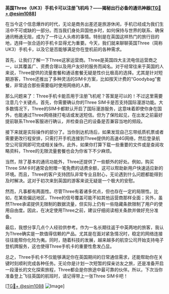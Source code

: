 **英国Three（UK3）手机卡可以注册飞机吗？——揭秘出行必备的通讯神器[[TG💪+ @esim1088](https://t.me/s/esim1088)]**

在当今这个信息爆炸的时代，无论是商务出差还是旅游休闲，手机已经成为我们生活中不可或缺的一部分。而当我们身处异国他乡时，如何保持与世界的联系、确保通讯畅通无阻，成为了一件让人头疼的事情。特别是在英国这样热门的旅行目的地，选择一张合适的手机卡显得尤为重要。今天，我们就来聊聊英国Three（简称UK3）手机卡，以及它是否能够满足你在登机前的各种需求。

首先，让我们了解一下Three这家运营商。Three是英国四大主流电信运营商之一，以其覆盖广、资费合理以及用户友好的服务而闻名。对于经常往来于英国的人来说，Three提供的流量套餐和通话套餐无疑是性价比极高的选择。尤其是针对短期游客，Three还推出了多种灵活的SIM卡方案，比如按天计费的“Goodybag”套餐，非常适合那些需要临时使用网络的人群。

那么问题来了：Three手机卡能否用于注册飞机呢？答案是可以的！不过这里需要注意几个关键点。首先，你需要确认你的Three SIM卡是否支持国际漫游功能。大多数情况下，Three的SIM卡都默认开启了国际漫游服务，这意味着即使你身在国外，也能通过Three网络拨打电话或发送短信。但为了保险起见，在出发之前最好提前联系Three客服进行确认，并检查自己的设备是否兼容当地的频段。

接下来就是实际操作的部分了。当你到达机场后，如果发现自己忘带纸质机票或者需要更改行程安排，只需打开手机连接到Three提供的高速4G网络，然后登录航空公司官网即可完成相关操作。此外，如果你打算下载一些重要的文件或是查阅攻略资料，Three的无限流量套餐也会为你省下不少麻烦。

当然，除了基本的通讯功能外，Three还提供了一些额外的好处。例如，购买Three SIM卡时通常会附赠一笔免费的话费余额，这可以帮助新用户快速适应新的环境。而且，Three的客户支持团队非常专业且耐心，无论遇到什么问题都能得到及时解决。这对于初次来到英国的游客来说无疑是一个极大的安慰。

然而，凡事都有两面性。尽管Three有着诸多优点，但也存在一定的局限性。比如，在某些偏远地区，Three的信号覆盖可能不如其他运营商那样全面；另外，虽然Three承诺提供无限制的数据流量，但实际上仍有一些隐藏条款限制了用户的使用自由度。因此，在决定使用Three之前，建议仔细阅读相关条款并做好充分准备。

最后，我想分享几点个人经验供参考。作为一名长期往返于中英两地的旅客，我认为Three确实是一款值得信赖的产品。尤其是在面对紧急情况时，稳定的网络连接往往能帮你化险为夷。同时，随着科技的发展，越来越多的航空公司开始支持电子登机牌服务，这也使得Three手机卡的重要性愈发凸显。

总之，Three手机卡不仅能够满足你在英国期间的日常通信需求，还能帮助你在关键时刻顺利完成各种任务。无论你是计划一次短暂的探亲访友之旅，还是准备开启一段漫长的文化探索旅程，Three都会是你旅途中最可靠的伙伴。所以，下次当你准备登上飞往英国的航班时，请记得带上一张Three SIM卡吧！

[[TG💪+ @esim1088](https://t.me/s/esim1088) ![Image](https://i.postimg.cc/4NQfJmqS/Snipaste-2025-05-13-00-14-12.png)]